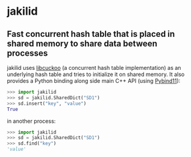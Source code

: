 # jakilid

## Fast concurrent hash table that is placed in **shared memory** to share data between processes

jakilid uses [libcuckoo](https://github.com/efficient/libcuckoo) (a concurrent hash table implementation) as an underlying hash table and tries to initialize it on shared memory.
It also provides a Python binding along side main C++ API (using [Pybind11](https://github.com/pybind/pybind11)):
```python
>>> import jakilid
>>> sd = jakilid.SharedDict("SD1")
>>> sd.insert("key", "value")
True
```

in another process:
```python
>>> import jakilid
>>> sd = jakilid.SharedDict("SD1")
>>> sd.find("key")
'value'
```
